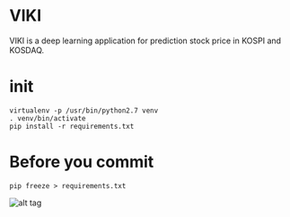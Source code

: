 # VIKI
VIKI is a deep learning application for prediction stock price in KOSPI and KOSDAQ. 

# init 
```
virtualenv -p /usr/bin/python2.7 venv
. venv/bin/activate
pip install -r requirements.txt
```
# Before you commit 
```
pip freeze > requirements.txt
```

![alt tag](https://github.com/Changsung/StockPrediction_RNN/blob/master/result.png?raw=true)
